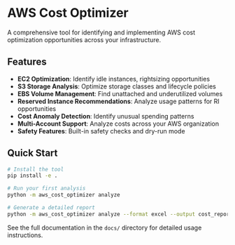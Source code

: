 # AWS Cost Optimizer

A comprehensive tool for identifying and implementing AWS cost optimization opportunities across your infrastructure.

## Features

- **EC2 Optimization**: Identify idle instances, rightsizing opportunities
- **S3 Storage Analysis**: Optimize storage classes and lifecycle policies
- **EBS Volume Management**: Find unattached and underutilized volumes
- **Reserved Instance Recommendations**: Analyze usage patterns for RI opportunities
- **Cost Anomaly Detection**: Identify unusual spending patterns
- **Multi-Account Support**: Analyze costs across your AWS organization
- **Safety Features**: Built-in safety checks and dry-run mode

## Quick Start

```bash
# Install the tool
pip install -e .

# Run your first analysis
python -m aws_cost_optimizer analyze

# Generate a detailed report
python -m aws_cost_optimizer analyze --format excel --output cost_report
```

See the full documentation in the `docs/` directory for detailed usage instructions.